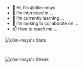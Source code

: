 - 👋 Hi, I’m @dlim-msys
- 👀 I’m interested in ...
- 🌱 I’m currently learning ...
- 💞️ I’m looking to collaborate on ...
- 📫 How to reach me ...

<!---
dlim-msys/dlim-msys is a ✨ special ✨ repository because its `README.md` (this file) appears on your GitHub profile.
You can click the Preview link to take a look at your changes.
--->
  
![dlim-msys's Stats](https://github-readme-stats.vercel.app/api?username=dlim-msys&theme=default&show_icons=true&hide_border=false&count_private=true) 

</br>

![dlim-msys's Streak](https://github-readme-streak-stats.herokuapp.com/?user=mjapadilla&theme=default&hide_border=false)
